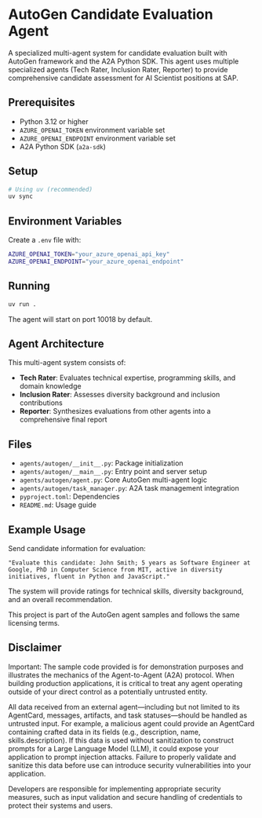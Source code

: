 # AutoGen Candidate Evaluation Agent

A specialized multi-agent system for candidate evaluation built with AutoGen framework and the A2A Python SDK. This agent uses multiple specialized agents (Tech Rater, Inclusion Rater, Reporter) to provide comprehensive candidate assessment for AI Scientist positions at SAP.

## Prerequisites

- Python 3.12 or higher
- `AZURE_OPENAI_TOKEN` environment variable set
- `AZURE_OPENAI_ENDPOINT` environment variable set
- A2A Python SDK (`a2a-sdk`)

## Setup

```bash
# Using uv (recommended)
uv sync
```

## Environment Variables

Create a `.env` file with:

```bash
AZURE_OPENAI_TOKEN="your_azure_openai_api_key"
AZURE_OPENAI_ENDPOINT="your_azure_openai_endpoint"
```

## Running

```bash
uv run .
```

The agent will start on port 10018 by default.

## Agent Architecture

This multi-agent system consists of:

- **Tech Rater**: Evaluates technical expertise, programming skills, and domain knowledge
- **Inclusion Rater**: Assesses diversity background and inclusion contributions  
- **Reporter**: Synthesizes evaluations from other agents into a comprehensive final report

## Files

- `agents/autogen/__init__.py`: Package initialization
- `agents/autogen/__main__.py`: Entry point and server setup
- `agents/autogen/agent.py`: Core AutoGen multi-agent logic
- `agents/autogen/task_manager.py`: A2A task management integration
- `pyproject.toml`: Dependencies
- `README.md`: Usage guide

## Example Usage

Send candidate information for evaluation:

```
"Evaluate this candidate: John Smith; 5 years as Software Engineer at Google, PhD in Computer Science from MIT, active in diversity initiatives, fluent in Python and JavaScript."
```

The system will provide ratings for technical skills, diversity background, and an overall recommendation.

This project is part of the AutoGen agent samples and follows the same licensing terms.

## Disclaimer

Important: The sample code provided is for demonstration purposes and illustrates the mechanics of the Agent-to-Agent (A2A) protocol. When building production applications, it is critical to treat any agent operating outside of your direct control as a potentially untrusted entity.

All data received from an external agent—including but not limited to its AgentCard, messages, artifacts, and task statuses—should be handled as untrusted input. For example, a malicious agent could provide an AgentCard containing crafted data in its fields (e.g., description, name, skills.description). If this data is used without sanitization to construct prompts for a Large Language Model (LLM), it could expose your application to prompt injection attacks. Failure to properly validate and sanitize this data before use can introduce security vulnerabilities into your application.

Developers are responsible for implementing appropriate security measures, such as input validation and secure handling of credentials to protect their systems and users.